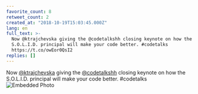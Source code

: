 ```yaml
---
favorite_count: 8
retweet_count: 2
created_at: "2018-10-19T15:03:45.000Z"
lang: en
full_text: >-
  Now @ktrajchevska giving the @codetalkshh closing keynote on how the
  S.O.L.I.D. principal will make your code better. #codetalks
  https://t.co/owEor0QsI2
replies: []
---
```


Now [@ktrajchevska](https://twitter.com/ktrajchevska) giving the
[@codetalkshh](https://twitter.com/codetalkshh) closing keynote on how the
S.O.L.I.D. principal will make your code better. #codetalks
![Embedded Photo](https://twitter-media-coderbyheart.s3.eu-north-1.amazonaws.com/1053300676690886656-Dp4TX5gW4AAIjg0.jpg)
